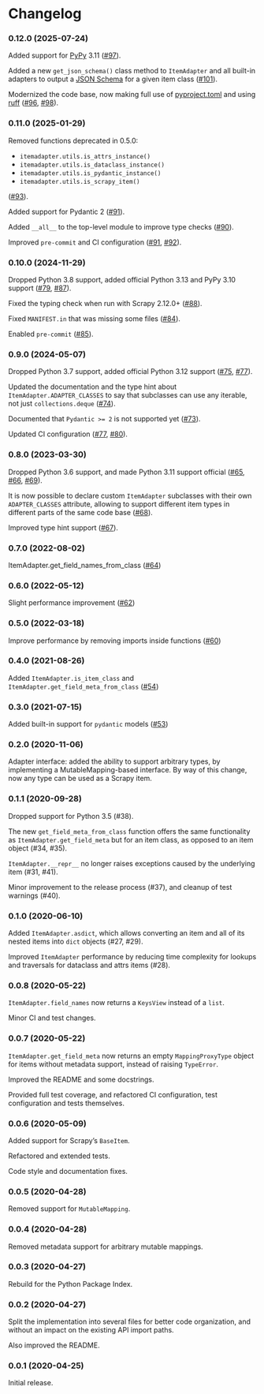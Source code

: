 # Changelog

### 0.12.0 (2025-07-24)

Added support for [PyPy](https://pypy.org/) 3.11
([#97](https://github.com/scrapy/itemadapter/pull/97)).

Added a new `get_json_schema()` class method to `ItemAdapter` and all built-in
adapters to output a [JSON Schema](https://json-schema.org/) for a given item
class ([#101](https://github.com/scrapy/itemadapter/pull/101)).

Modernized the code base, now making full use of
[pyproject.toml](https://packaging.python.org/en/latest/guides/writing-pyproject-toml/)
and using [ruff](https://docs.astral.sh/ruff/)
([#96](https://github.com/scrapy/itemadapter/pull/96),
[#98](https://github.com/scrapy/itemadapter/pull/98)).

### 0.11.0 (2025-01-29)

Removed functions deprecated in 0.5.0:

* `itemadapter.utils.is_attrs_instance()`
* `itemadapter.utils.is_dataclass_instance()`
* `itemadapter.utils.is_pydantic_instance()`
* `itemadapter.utils.is_scrapy_item()`

([#93](https://github.com/scrapy/itemadapter/pull/93)).

Added support for Pydantic 2
([#91](https://github.com/scrapy/itemadapter/pull/91)).

Added `__all__` to the top-level module to improve type checks
([#90](https://github.com/scrapy/itemadapter/pull/90)).

Improved `pre-commit` and CI configuration
([#91](https://github.com/scrapy/itemadapter/pull/91),
[#92](https://github.com/scrapy/itemadapter/pull/92)).

### 0.10.0 (2024-11-29)

Dropped Python 3.8 support, added official Python 3.13 and PyPy 3.10 support
([#79](https://github.com/scrapy/itemadapter/pull/79),
[#87](https://github.com/scrapy/itemadapter/pull/87)).

Fixed the typing check when run with Scrapy 2.12.0+
([#88](https://github.com/scrapy/itemadapter/pull/88)).

Fixed `MANIFEST.in` that was missing some files
([#84](https://github.com/scrapy/itemadapter/pull/84)).

Enabled `pre-commit`
([#85](https://github.com/scrapy/itemadapter/pull/85)).

### 0.9.0 (2024-05-07)

Dropped Python 3.7 support, added official Python 3.12 support
([#75](https://github.com/scrapy/itemadapter/pull/75),
[#77](https://github.com/scrapy/itemadapter/pull/77)).

Updated the documentation and the type hint about `ItemAdapter.ADAPTER_CLASSES`
to say that subclasses can use any iterable, not just `collections.deque`
([#74](https://github.com/scrapy/itemadapter/pull/74)).

Documented that `Pydantic >= 2` is not supported yet
([#73](https://github.com/scrapy/itemadapter/pull/73)).

Updated CI configuration
([#77](https://github.com/scrapy/itemadapter/pull/77),
[#80](https://github.com/scrapy/itemadapter/pull/80)).


### 0.8.0 (2023-03-30)

Dropped Python 3.6 support, and made Python 3.11 support official
([#65](https://github.com/scrapy/itemadapter/pull/65),
[#66](https://github.com/scrapy/itemadapter/pull/66),
[#69](https://github.com/scrapy/itemadapter/pull/69)).

It is now possible to declare custom `ItemAdapter` subclasses with their own
`ADAPTER_CLASSES` attribute, allowing to support different item types in
different parts of the same code base
([#68](https://github.com/scrapy/itemadapter/pull/68)).

Improved type hint support
([#67](https://github.com/scrapy/itemadapter/pull/67)).


### 0.7.0 (2022-08-02)

ItemAdapter.get_field_names_from_class
([#64](https://github.com/scrapy/itemadapter/pull/64))


### 0.6.0 (2022-05-12)

Slight performance improvement
([#62](https://github.com/scrapy/itemadapter/pull/62))


### 0.5.0 (2022-03-18)

Improve performance by removing imports inside functions
([#60](https://github.com/scrapy/itemadapter/pull/60))


### 0.4.0 (2021-08-26)

Added `ItemAdapter.is_item_class` and `ItemAdapter.get_field_meta_from_class`
([#54](https://github.com/scrapy/itemadapter/pull/54))


### 0.3.0 (2021-07-15)

Added built-in support for `pydantic` models ([#53](https://github.com/scrapy/itemadapter/pull/53))


### 0.2.0 (2020-11-06)

Adapter interface: added the ability to support arbitrary types,
by implementing a MutableMapping-based interface.
By way of this change, now any type can be used as a Scrapy item.


### 0.1.1 (2020-09-28)

Dropped support for Python 3.5 (#38).

The new `get_field_meta_from_class` function offers the same functionality as
`ItemAdapter.get_field_meta` but for an item class, as opposed to an item
object (#34, #35).

`ItemAdapter.__repr__` no longer raises exceptions caused by the underlying
item (#31, #41).

Minor improvement to the release process (#37), and cleanup of test warnings (#40).


### 0.1.0 (2020-06-10)

Added `ItemAdapter.asdict`, which allows converting an item and all of its
nested items into `dict` objects (#27, #29).

Improved `ItemAdapter` performance by reducing time complexity for lookups and
traversals for dataclass and attrs items (#28).


### 0.0.8 (2020-05-22)

`ItemAdapter.field_names` now returns a `KeysView` instead of a `list`.

Minor CI and test changes.


### 0.0.7 (2020-05-22)

`ItemAdapter.get_field_meta` now returns an empty `MappingProxyType` object for
items without metadata support, instead of raising `TypeError`.

Improved the README and some docstrings.

Provided full test coverage, and refactored CI configuration, test
configuration and tests themselves.


### 0.0.6 (2020-05-09)

Added support for Scrapy’s `BaseItem`.

Refactored and extended tests.

Code style and documentation fixes.


### 0.0.5 (2020-04-28)

Removed support for `MutableMapping`.


### 0.0.4 (2020-04-28)

Removed metadata support for arbitrary mutable mappings.


### 0.0.3 (2020-04-27)

Rebuild for the Python Package Index.


### 0.0.2 (2020-04-27)

Split the implementation into several files for better code organization, and
without an impact on the existing API import paths.

Also improved the README.


### 0.0.1 (2020-04-25)

Initial release.
